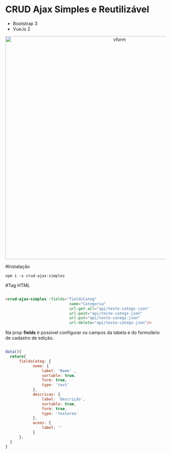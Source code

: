 # CRUD Ajax Simples e Reutilizável

- Bootstrap 3
- VueJs 2

<p align="center">
  <img src="https://i.imgur.com/Rq7pqhh.gif" width="700" alt="vform">
</p>

#Instalação

```
npm i -s crud-ajax-simples

```
#Tag HTML 

```html

<crud-ajax-simples :fields="fieldsCateg"
                            name="Categoria"
                            url-get-all="api/teste-categs-json"
                            url-post="api/teste-categs-json"
                            url-put="api/teste-categs-json"
                            url-delete="api/teste-categs-json"/>

```
Na prop **fields** é possível configurar os campos da tabela e do formulário de
cadastro de edição.

```js

data(){
  return{
      fieldsCateg: {
            nome: {
                label: 'Nome' ,
                sortable: true,
                form: true,
                type: 'text'
            },
            descricao: {
                label: 'Descrição',
                sortable: true,
                form: true,
                type: 'textarea'
            },
            acoes: {
                label: ''
            }
      },
  }
}

```
